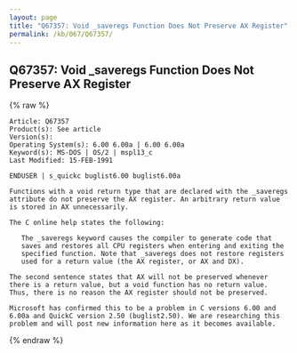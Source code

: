 ```yaml
---
layout: page
title: "Q67357: Void _saveregs Function Does Not Preserve AX Register"
permalink: /kb/067/Q67357/
---
```


## Q67357: Void _saveregs Function Does Not Preserve AX Register

{% raw %}

	Article: Q67357
	Product(s): See article
	Version(s): 
	Operating System(s): 6.00 6.00a | 6.00 6.00a
	Keyword(s): MS-DOS | OS/2 | mspl13_c
	Last Modified: 15-FEB-1991
	
	ENDUSER | s_quickc buglist6.00 buglist6.00a
	
	Functions with a void return type that are declared with the _saveregs
	attribute do not preserve the AX register. An arbitrary return value
	is stored in AX unnecessarily.
	
	The C online help states the following:
	
	   The _saveregs keyword causes the compiler to generate code that
	   saves and restores all CPU registers when entering and exiting the
	   specified function. Note that _saveregs does not restore registers
	   used for a return value (the AX register, or AX and DX).
	
	The second sentence states that AX will not be preserved whenever
	there is a return value, but a void function has no return value.
	Thus, there is no reason the AX register should not be preserved.
	
	Microsoft has confirmed this to be a problem in C versions 6.00 and
	6.00a and QuickC version 2.50 (buglist2.50). We are researching this
	problem and will post new information here as it becomes available.

{% endraw %}
